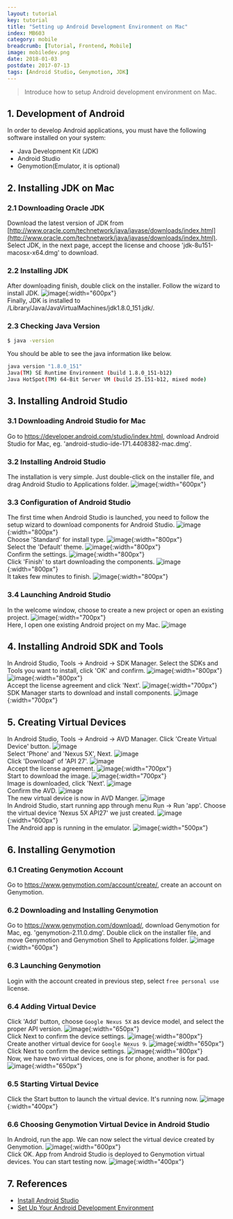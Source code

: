 ```yaml
---
layout: tutorial
key: tutorial
title: "Setting up Android Development Environment on Mac"
index: MB603
category: mobile
breadcrumb: [Tutorial, Frontend, Mobile]
image: mobiledev.png
date: 2018-01-03
postdate: 2017-07-13
tags: [Android Studio, Genymotion, JDK]
---
```


> Introduce how to setup Android development environment on Mac.

## 1. Development of Android
In order to develop Android applications, you must have the following software installed on your system:
* Java Development Kit (JDK)
* Android Studio
* Genymotion(Emulator, it is optional)

## 2. Installing JDK on Mac
### 2.1 Downloading Oracle JDK
Download the latest version of JDK from [http://www.oracle.com/technetwork/java/javase/downloads/index.html](http://www.oracle.com/technetwork/java/javase/downloads/index.html). Select JDK, in the next page, accept the license and choose 'jdk-8u151-macosx-x64.dmg' to download.
### 2.2 Installing JDK
After downloading finish, double click on the installer. Follow the wizard to install JDK.
![image](/public/images/frontend/603/jdkinstall.png){:width="600px"}  
Finally, JDK is installed to /Library/Java/JavaVirtualMachines/jdk1.8.0_151.jdk/.
### 2.3 Checking Java Version
```sh
$ java -version
```
You should be able to see the java information like below.
```sh
java version "1.8.0_151"
Java(TM) SE Runtime Environment (build 1.8.0_151-b12)
Java HotSpot(TM) 64-Bit Server VM (build 25.151-b12, mixed mode)
```

## 3. Installing Android Studio
### 3.1 Downloading Android Studio for Mac
Go to https://developer.android.com/studio/index.html, download Android Studio for Mac, eg. 'android-studio-ide-171.4408382-mac.dmg'.
### 3.2 Installing Android Studio
The installation is very simple. Just double-click on the installer file, and drag Android Studio to Applications folder.
![image](/public/images/frontend/603/androidstudioinstall.png){:width="600px"}  
### 3.3 Configuration of Android Studio
The first time when Android Studio is launched, you need to follow the setup wizard to download components for Android Studio.
![image](/public/images/frontend/603/setupwizard.png){:width="800px"}  
Choose 'Standard' for install type.
![image](/public/images/frontend/603/setupinstalltype.png){:width="800px"}  
Select the 'Default' theme.
![image](/public/images/frontend/603/setuptheme.png){:width="800px"}  
Confirm the settings.
![image](/public/images/frontend/603/setupverify.png){:width="800px"}  
Click 'Finish' to start downloading the components.
![image](/public/images/frontend/603/setupdownload.png){:width="800px"}  
It takes few minutes to finish.
![image](/public/images/frontend/603/setupfinish.png){:width="800px"}  
### 3.4 Launching Android Studio
In the welcome window, choose to create a new project or open an existing project.
![image](/public/images/frontend/603/androidstudiolaunch.png){:width="700px"}  
Here, I open one existing Android project on my Mac.
![image](/public/images/frontend/603/androidstudioide.png)
## 4. Installing Android SDK and Tools
In Android Studio, Tools -> Android -> SDK Manager. Select the SDKs and Tools you want to install, click 'OK' and confirm.
![image](/public/images/frontend/603/sdkmanager.png){:width="800px"}  
![image](/public/images/frontend/603/sdktools.png){:width="800px"}  
Accept the license agreement and click 'Next'.
![image](/public/images/frontend/603/sdklicense.png){:width="700px"}  
SDK Manager starts to download and install components.
![image](/public/images/frontend/603/sdkinstalling.png){:width="700px"}  

## 5. Creating Virtual Devices
In Android Studio, Tools -> Android -> AVD Manager. Click 'Create Virtual Device' button.
![image](/public/images/frontend/603/avdmanager.png)  
Select 'Phone' and 'Nexus 5X', Next.
![image](/public/images/frontend/603/avdhardware.png)  
Click 'Download' of 'API 27'.
![image](/public/images/frontend/603/avdimage.png)  
Accept the license agreement.
![image](/public/images/frontend/603/avdlicense.png){:width="700px"}  
Start to download the image.
![image](/public/images/frontend/603/avddownloading.png){:width="700px"}  
Image is downloaded, click 'Next'.
![image](/public/images/frontend/603/avdimagedownloaded.png)  
Confirm the AVD.
![image](/public/images/frontend/603/avdfinish.png)  
The new virtual device is now in AVD Manger.
![image](/public/images/frontend/603/avdmanagernewdevice.png)  
In Android Studio, start running app through menu Run -> Run 'app'. Choose the virtual device 'Nexus 5X API27' we just created.
![image](/public/images/frontend/603/avdrun.png){:width="600px"}  
The Android app is running in the emulator.
![image](/public/images/frontend/603/avdemulator.png){:width="500px"}  

## 6. Installing Genymotion
### 6.1 Creating Genymotion Account
Go to https://www.genymotion.com/account/create/, create an account on Genymotion.
### 6.2 Downloading and Installing Genymotion
Go to https://www.genymotion.com/download/, download Genymotion for Mac, eg. 'genymotion-2.11.0.dmg'. Double click on the installer file, and move Genymotion and Genymotion Shell to Applications folder.
![image](/public/images/frontend/603/genymotioninstall.png){:width="600px"}  
### 6.3 Launching Genymotion
Login with the account created in previous step, select `free personal use` license.
### 6.4 Adding Virtual Device
Click 'Add' button, choose `Google Nexus 5X` as device model, and select the proper API version.
![image](/public/images/frontend/603/genymotionnexus5x.png){:width="650px"}  
Click Next to confirm the device settings.
![image](/public/images/frontend/603/genymotionconfirm.png){:width="800px"}  
Create another virtual device for `Google Nexus 9`.
![image](/public/images/frontend/603/genymotionnexus9.png){:width="650px"}  
Click Next to confirm the device settings.
![image](/public/images/frontend/603/genymotionconfirm2.png){:width="800px"}  
Now, we have two virtual devices, one is for phone, another is for pad.
![image](/public/images/frontend/603/genymotiondevices.png){:width="650px"}  
### 6.5 Starting Virtual Device
Click the Start button to launch the virtual device. It's running now.
![image](/public/images/frontend/603/genymotionrunning.png){:width="400px"}  
### 6.6 Choosing Genymotion Virtual Device in Android Studio
In Android, run the app. We can now select the virtual device created by Genymotion.
![image](/public/images/frontend/603/genymotionemulator.png){:width="600px"}  
Click OK. App from Android Studio is deployed to Genymotion virtual devices. You can start testing now.
![image](/public/images/frontend/603/genymotionapp.png){:width="400px"}  

## 7. References
* [Install Android Studio](https://developer.android.com/studio/install.html)
* [Set Up Your Android Development Environment](https://trailhead.salesforce.com/en/projects/mobilesdk_setup_dev_tools/steps/mobilesdk_setup_android)
